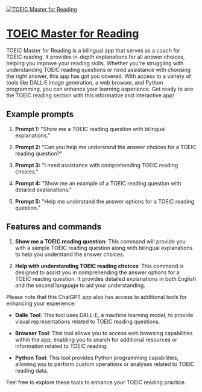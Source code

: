 [![TOEIC Master for Reading](https://files.oaiusercontent.com/file-WQyZrxQmgVkHZUt6Lqmr973E?se=2123-10-17T11%3A10%3A41Z&sp=r&sv=2021-08-06&sr=b&rscc=max-age%3D31536000%2C%20immutable&rscd=attachment%3B%20filename%3D4553d191-5552-4d82-9899-cfc4348f57ae.png&sig=b0/A7dRTZ2D53a9e/TPKxDOK2sr6ZfqMxeB7%2ByXe%2BU4%3D)](https://chat.openai.com/g/g-TrbHCP3TO-toeic-master-for-reading)

# [TOEIC Master for Reading](https://chat.openai.com/g/g-TrbHCP3TO-toeic-master-for-reading)

TOEIC Master for Reading is a bilingual app that serves as a coach for TOEIC reading. It provides in-depth explanations for all answer choices, helping you improve your reading skills. Whether you're struggling with understanding TOEIC reading questions or need assistance with choosing the right answer, this app has got you covered. With access to a variety of tools like DALL·E image generation, a web browser, and Python programming, you can enhance your learning experience. Get ready to ace the TOEIC reading section with this informative and interactive app!

## Example prompts

1. **Prompt 1:** "Show me a TOEIC reading question with bilingual explanations."

2. **Prompt 2:** "Can you help me understand the answer choices for a TOEIC reading question?"

3. **Prompt 3:** "I need assistance with comprehending TOEIC reading choices."

4. **Prompt 4:** "Show me an example of a TOEIC reading question with detailed explanations."

5. **Prompt 5:** "Help me understand the answer options for a TOEIC reading question."

## Features and commands

1. **Show me a TOEIC reading question**: This command will provide you with a sample TOEIC reading question along with bilingual explanations to help you understand the answer choices.

2. **Help with understanding TOEIC reading choices**: This command is designed to assist you in comprehending the answer options for a TOEIC reading question. It provides detailed explanations in both English and the second language to aid your understanding.

Please note that this ChatGPT app also has access to additional tools for enhancing your experience:

- **Dalle Tool**: This tool uses DALL-E, a machine learning model, to provide visual representations related to TOEIC reading questions.

- **Browser Tool**: This tool allows you to access web browsing capabilities within the app, enabling you to search for additional resources or information related to TOEIC reading.

- **Python Tool**: This tool provides Python programming capabilities, allowing you to perform custom operations or analyses related to TOEIC reading data.

Feel free to explore these tools to enhance your TOEIC reading practice.